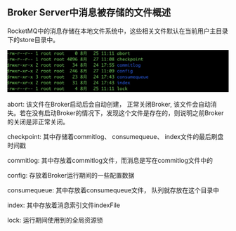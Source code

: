 ## Broker Server中消息被存储的文件概述

RocketMQ中的消息存储在本地文件系统中，这些相关文件默认在当前用户主目录下的store目录中。

![avatar](../images/3.jpg)

abort: 该文件在Broker启动后会自动创建， 正常关闭Broker, 该文件会自动消失。若在没有启动Broker的情况下，发现这个文件是存在的，则说明之前Broker的关闭是非正常关闭。

checkpoint: 其中存储着commitlog、 consumequeue、 index文件的最后刷盘时间戳

commitlog: 其中存放着commitlog文件，而消息是写在commitlog文件中的

config: 存放着Broker运行期间的一些配置数据

consumequeue: 其中存放着consumequeue文件， 队列就存放在这个目录中

index: 其中存放着消息索引文件indexFile

lock: 运行期间使用到的全局资源锁